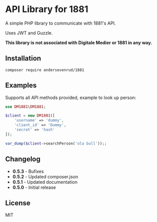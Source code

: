 # API Library for 1881

A simple PHP library to communicate with 1881's API.

Uses JWT and Guzzle.

**This library is not associated with Digitale Medier or 1881 in any way.**

## Installation

```
composer require andersevenrud/1881
```

## Examples

Supports all API methods provided, example to look up person:

```php
use DM1881\DM1881;

$client = new DM1881([
    'username' => 'dummy',
    'client_id' => 'Dummy',
    'secret' => 'hash'
]);

var_dump($client->searchPerson('ola bull'));;
```

## Changelog

* **0.5.3** - Bufixes
* **0.5.2** - Updated composer.json
* **0.5.1** - Updated documentation
* **0.5.0** - Initial release

## License

MIT
